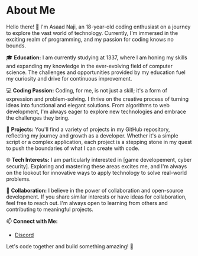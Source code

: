 # About Me

Hello there! 👋 I'm Asaad Naji, an 18-year-old coding enthusiast on a journey to explore the vast world of technology. Currently, I'm immersed in the exciting realm of programming, and my passion for coding knows no bounds.

🎓 **Education:**
I am currently studying at 1337, where I am honing my skills and expanding my knowledge in the ever-evolving field of computer science. The challenges and opportunities provided by my education fuel my curiosity and drive for continuous improvement.

💻 **Coding Passion:**
Coding, for me, is not just a skill; it's a form of expression and problem-solving. I thrive on the creative process of turning ideas into functional and elegant solutions. From algorithms to web development, I'm always eager to explore new technologies and embrace the challenges they bring.

🚀 **Projects:**
You'll find a variety of projects in my GitHub repository, reflecting my journey and growth as a developer. Whether it's a simple script or a complex application, each project is a stepping stone in my quest to push the boundaries of what I can create with code.

🌐 **Tech Interests:**
I am particularly interested in [game developement, cyber security]. Exploring and mastering these areas excites me, and I'm always on the lookout for innovative ways to apply technology to solve real-world problems.

🤝 **Collaboration:**
I believe in the power of collaboration and open-source development. If you share similar interests or have ideas for collaboration, feel free to reach out. I'm always open to learning from others and contributing to meaningful projects.

📫 **Connect with Me:**
- [Discord](@totallyrad)

Let's code together and build something amazing! 🚀
